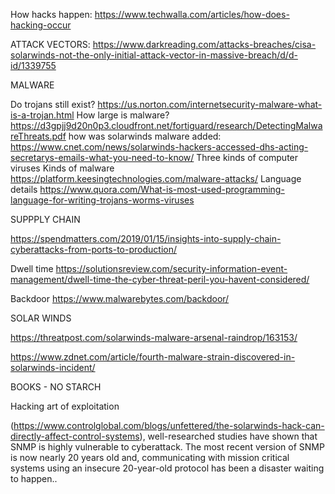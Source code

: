 How hacks happen: https://www.techwalla.com/articles/how-does-hacking-occur

ATTACK VECTORS: https://www.darkreading.com/attacks-breaches/cisa-solarwinds-not-the-only-initial-attack-vector-in-massive-breach/d/d-id/1339755




MALWARE

Do trojans still exist? https://us.norton.com/internetsecurity-malware-what-is-a-trojan.html
How large is malware? https://d3gpjj9d20n0p3.cloudfront.net/fortiguard/research/DetectingMalwareThreats.pdf
how was solarwinds malware added: https://www.cnet.com/news/solarwinds-hackers-accessed-dhs-acting-secretarys-emails-what-you-need-to-know/
Three kinds of computer viruses
Kinds of malware
https://platform.keesingtechnologies.com/malware-attacks/
Language details
https://www.quora.com/What-is-most-used-programming-language-for-writing-trojans-worms-viruses


SUPPPLY CHAIN

https://spendmatters.com/2019/01/15/insights-into-supply-chain-cyberattacks-from-ports-to-production/

Dwell time
https://solutionsreview.com/security-information-event-management/dwell-time-the-cyber-threat-peril-you-havent-considered/

Backdoor
https://www.malwarebytes.com/backdoor/


SOLAR WINDS

https://threatpost.com/solarwinds-malware-arsenal-raindrop/163153/

https://www.zdnet.com/article/fourth-malware-strain-discovered-in-solarwinds-incident/


BOOKS - NO STARCH

Hacking art of exploitation

(https://www.controlglobal.com/blogs/unfettered/the-solarwinds-hack-can-directly-affect-control-systems), well-researched studies have shown that SNMP is highly vulnerable to cyberattack. The most recent version of SNMP is now nearly 20 years old and, communicating with mission critical systems using an insecure 20-year-old protocol has been a disaster waiting to happen..


 